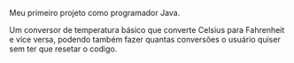 Meu primeiro projeto como programador Java.

Um conversor de temperatura básico que converte Celsius para Fahrenheit e vice versa,
podendo também fazer quantas conversões o usuário quiser sem ter que resetar o codigo.
